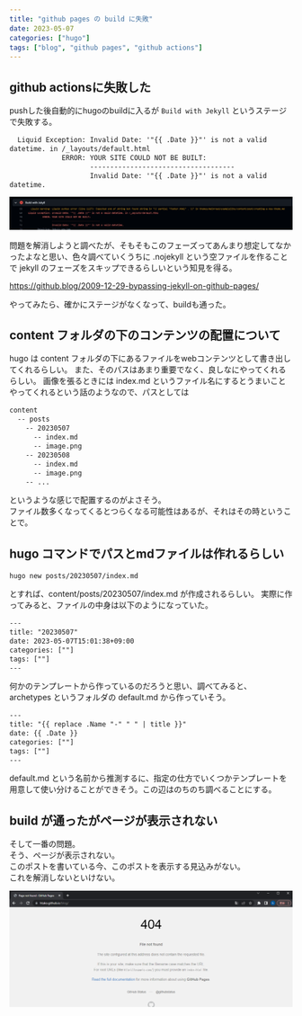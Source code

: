 ```yaml
---
title: "github pages の build に失敗"
date: 2023-05-07
categories: ["hugo"]
tags: ["blog", "github pages", "github actions"]
---
```


## github actionsに失敗した

pushした後自動的にhugoのbuildに入るが `Build with Jekyll` というステージで失敗する。

```
  Liquid Exception: Invalid Date: '"{{ .Date }}"' is not a valid datetime. in /_layouts/default.html
             ERROR: YOUR SITE COULD NOT BE BUILT:
                    ------------------------------------
                    Invalid Date: '"{{ .Date }}"' is not a valid datetime.
```

<img src="20230507_001.png">

問題を解消しようと調べたが、そもそもこのフェーズってあんまり想定してなかったよなと思い、色々調べていくうちに .nojekyll という空ファイルを作ることで jekyll のフェーズをスキップできるらしいという知見を得る。

https://github.blog/2009-12-29-bypassing-jekyll-on-github-pages/

やってみたら、確かにステージがなくなって、buildも通った。

## content フォルダの下のコンテンツの配置について

hugo は content フォルダの下にあるファイルをwebコンテンツとして書き出してくれるらしい。
また、そのパスはあまり重要でなく、良しなにやってくれるらしい。
画像を張るときには index.md というファイル名にするとうまいことやってくれるという話のようなので、パスとしては

```
content
  -- posts
    -- 20230507
      -- index.md
      -- image.png
    -- 20230508
      -- index.md
      -- image.png
    -- ...
```

というような感じで配置するのがよさそう。  
ファイル数多くなってくるとつらくなる可能性はあるが、それはその時ということで。

## hugo コマンドでパスとmdファイルは作れるらしい

```
hugo new posts/20230507/index.md
```

とすれば、content/posts/20230507/index.md が作成されるらしい。
実際に作ってみると、ファイルの中身は以下のようになっていた。

```
---
title: "20230507"
date: 2023-05-07T15:01:38+09:00
categories: [""]
tags: [""]
---
```

何かのテンプレートから作っているのだろうと思い、調べてみると、archetypes というフォルダの default.md から作っていそう。

```
---
title: "{{ replace .Name "-" " " | title }}"
date: {{ .Date }}
categories: [""]
tags: [""]
---
```

default.md という名前から推測するに、指定の仕方でいくつかテンプレートを用意して使い分けることができそう。この辺はのちのち調べることにする。

## build が通ったがページが表示されない

そして一番の問題。  
そう、ページが表示されない。  
このポストを書いている今、このポストを表示する見込みがない。  
これを解消しないといけない。

<img src="20230507_002.png">
